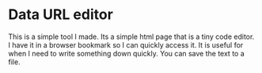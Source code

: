# Data URL editor

This is a simple tool I made. Its a simple html page that is a tiny code editor. I have it in a browser bookmark so I can quickly access it. It is useful for when I need to write something down quickly. You can save the text to a file.
